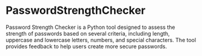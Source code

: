 # PasswordStrengthChecker
Password Strength Checker is a Python tool designed to assess the strength of passwords based on several criteria, including length, uppercase and lowercase letters, numbers, and special characters. The tool provides feedback to help users create more secure passwords.
